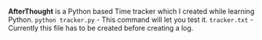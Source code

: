 **AfterThought** is a Python based Time tracker which I created while learning Python.
`python tracker.py` - This command will let you test it.
`tracker.txt` - Currently this file has to be created before creating a log.
